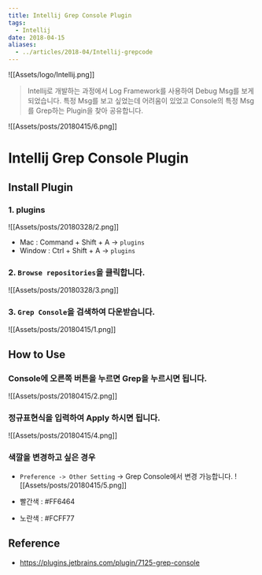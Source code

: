 ```yaml
---
title: Intellij Grep Console Plugin
tags:
  - Intellij
date: 2018-04-15
aliases: 
  - ../articles/2018-04/Intellij-grepcode
---
```


![[Assets/logo/Intellij.png]]

> Intellij로 개발하는 과정에서 Log Framework를 사용하여 Debug Msg를 보게 되었습니다. 특정 Msg를 보고 싶었는데 어려움이 있었고 Console의 특정 Msg를 Grep하는 Plugin을 찾아 공유합니다.

![[Assets/posts/20180415/6.png]]

# Intellij Grep Console Plugin

## Install Plugin

### 1. plugins
![[Assets/posts/20180328/2.png]]
- Mac : Command + Shift + A -> `plugins`
- Window : Ctrl + Shift + A -> `plugins`

### 2. `Browse repositories`을 클릭합니다.
![[Assets/posts/20180328/3.png]]


### 3. `Grep Console`을 검색하여 다운받습니다.
![[Assets/posts/20180415/1.png]]


## How to Use

### Console에 오른쪽 버튼을 누르면 Grep을 누르시면 됩니다.
![[Assets/posts/20180415/2.png]]

### 정규표현식을 입력하여 Apply 하시면 됩니다.
![[Assets/posts/20180415/4.png]]

### 색깔을 변경하고 싶은 경우
- `Preference -> Other Setting` -> Grep Console에서 변경 가능합니다.
![[Assets/posts/20180415/5.png]]

- 빨간색 : #FF6464
- 노란색 : #FCFF77

## Reference
- <https://plugins.jetbrains.com/plugin/7125-grep-console>

